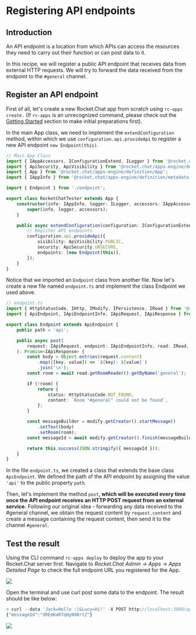 # Registering API endpoints

## Introduction

An API endpoint is a location from which APIs can access the resources they need to carry out their function or can post data to it.

In this recipe, we will register a public API endpoint that receives data from external HTTP requests. We will try to forward the data received from the endpoint to the `#general` channel.

## Register an API endpoint

First of all, let's create a new Rocket.Chat app from scratch using `rc-apps create.` \(If `rc-apps` is an unrecognized command, please check out the [Getting Started](https://docs.rocket.chat/apps-development/getting-started) section to make initial preparations first\).

In the main App class, we need to implement the `extendConfiguration` method, within which we use `configuration.api.provideApi` to register a new API endpoint `new Endpoint(this)`.

```typescript
// Main App Class
import { IAppAccessors, IConfigurationExtend, ILogger } from '@rocket.chat/apps-engine/definition/accessors';
import { ApiSecurity, ApiVisibility } from '@rocket.chat/apps-engine/definition/api';
import { App } from '@rocket.chat/apps-engine/definition/App';
import { IAppInfo } from '@rocket.chat/apps-engine/definition/metadata';

import { Endpoint } from './endpoint';

export class RocketChatTester extends App {
    constructor(info: IAppInfo, logger: ILogger, accessors: IAppAccessors) {
        super(info, logger, accessors);
    }

    public async extendConfiguration(configuration: IConfigurationExtend) {
        // Register API endpoints
        configuration.api.provideApi({
            visibility: ApiVisibility.PUBLIC,
            security: ApiSecurity.UNSECURE,
            endpoints: [new Endpoint(this)],
        });
    }
}
```

Notice that we imported an `Endpoint` class from another file. Now let's create a new file named `endpoint.ts` and implement the class Endpoint we used above.

```typescript
// endpoint.ts
import { HttpStatusCode, IHttp, IModify, IPersistence, IRead } from '@rocket.chat/apps-engine/definition/accessors';
import { ApiEndpoint, IApiEndpointInfo, IApiRequest, IApiResponse } from '@rocket.chat/apps-engine/definition/api';

export class Endpoint extends ApiEndpoint {
    public path = 'api';

    public async post(
        request: IApiRequest, endpoint: IApiEndpointInfo, read: IRead, modify: IModify, http: IHttp, persis: IPersistence,
    ): Promise<IApiResponse> {
        const body = Object.entries(request.content)
            .map(([key, value]) => `${key}: ${value}`)
            .join('\n');
        const room = await read.getRoomReader().getByName('general');

        if (!room) {
            return {
                status: HttpStatusCode.NOT_FOUND,
                content: `Room "#general" could not be found`,
            };
        }

        const messageBuilder = modify.getCreator().startMessage()
            .setText(body)
            .setRoom(room);
        const messageId = await modify.getCreator().finish(messageBuilder);

        return this.success(JSON.stringify({ messageId }));
    }
}
```

In the file `endpoint.ts`, we created a class that extends the base class `ApiEndpoint`. We defined the path of the API endpoint by assigning the value `'api'` to the public property `path`.

Then, let's implement the method `post`**, which will be executed every time once the API endpoint receives an HTTP POST request from an external service.** Following our original idea - forwarding any data received to the \#general channel, we obtain the request content by `request.content` and create a message containing the request content, then send it to the channel `#general`.

## Test the result

Using the CLI command `rc-apps deploy` to deploy the app to your Rocket.Chat server first. Navigate to _Rocket.Chat Admin -&gt; Apps -&gt; Apps Detailed Page_ to check the full endpoint URL you registered for the App.

![](../../.gitbook/assets/image%20%2819%29%20%281%29.png)

Open the terminal and use curl post some data to the endpoint. The result should be like below:

```typescript
> curl --data 'Jack=Hello :)&Lucy=Hi!' -X POST http://localhost:3000/api/apps/public/bc4dd4a1-bf9b-408e-83a4-aba7eba0bf02/api
{"messageId":"dREmKaR7qHyN98rtZ"}
```

![](../../.gitbook/assets/image%20%2820%29.png)


